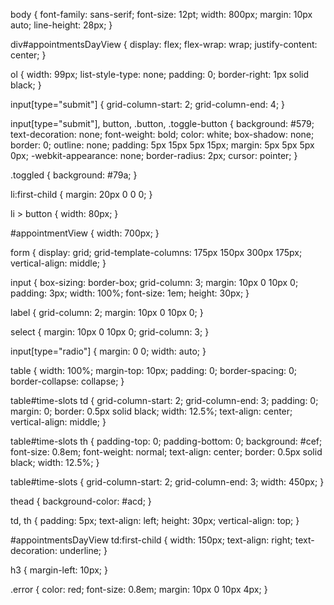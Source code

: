 body {
    font-family: sans-serif;
    font-size: 12pt;
    width: 800px;
    margin: 10px auto;
    line-height: 28px;
}

div#appointmentsDayView {
    display: flex;
    flex-wrap: wrap;
    justify-content: center;
}

ol {
    width: 99px;
    list-style-type: none;
    padding: 0;
    border-right: 1px solid black;
}

input[type="submit"] {
    grid-column-start: 2;
    grid-column-end: 4;
}

input[type="submit"],
button,
.button,
.toggle-button {
    background: #579;
    text-decoration: none;
    font-weight: bold;
    color: white;
    box-shadow: none;
    border: 0;
    outline: none;
    padding: 5px 15px 5px 15px;
    margin: 5px 5px 5px 0px;
    -webkit-appearance: none;
    border-radius: 2px;
    cursor: pointer;
}

.toggled {
    background: #79a;
}

li:first-child {
    margin: 20px 0 0 0;
}

li > button {
    width: 80px;
}

#appointmentView {
    width: 700px;
}

form {
    display: grid;
    grid-template-columns: 175px 150px 300px 175px;
    vertical-align: middle;
}

input {
    box-sizing: border-box;
    grid-column: 3;
    margin: 10px 0 10px 0;
    padding: 3px;
    width: 100%;
    font-size: 1em;
    height: 30px;
}

label {
    grid-column: 2;
    margin: 10px 0 10px 0;
}

select {
    margin: 10px 0 10px 0;
    grid-column: 3;
}

input[type="radio"] {
    margin: 0 0;
    width: auto;
}

table {
    width: 100%;
    margin-top: 10px;
    padding: 0;
    border-spacing: 0;
    border-collapse: collapse;
}

table#time-slots td {
    grid-column-start: 2;
    grid-column-end: 3;
    padding: 0;
    margin: 0;
    border: 0.5px solid black;
    width: 12.5%;
    text-align: center;
    vertical-align: middle;
}

table#time-slots th {
    padding-top: 0;
    padding-bottom: 0;
    background: #cef;
    font-size: 0.8em;
    font-weight: normal;
    text-align: center;
    border: 0.5px solid black;
    width: 12.5%;
}

table#time-slots {
    grid-column-start: 2;
    grid-column-end: 3;
    width: 450px;
}

thead {
    background-color: #acd;
}

td,
th {
    padding: 5px;
    text-align: left;
    height: 30px;
    vertical-align: top;
}

#appointmentsDayView td:first-child {
    width: 150px;
    text-align: right;
    text-decoration: underline;
}

h3 {
    margin-left: 10px;
}

.error {
    color: red;
    font-size: 0.8em;
    margin: 10px 0 10px 4px;
}
